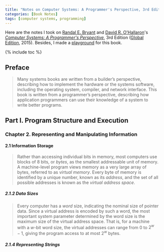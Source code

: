 ```yaml
---
title: "Notes on Computer Systems: A Programmer's Perspective, 3rd Edition"
categories: [Book Notes]
tags: [computer systems, programming]
---
```


Here are the notes I took on [Randal E. Bryant](http://www.cs.cmu.edu/~bryant) and [David R. O'Hallaron](http://www.cs.cmu.edu/~droh)'s [*Computer Systems: A Programmer's Perspective*](https://csapp.cs.cmu.edu/), 3rd Edition ([Global Edition](https://www.amazon.com/dp/1292101768), 2015). Besides, I made a [playground](https://github.com/alxddh/CSAPP3e) for this book.

{% include toc %}

## Preface

> Many systems books are written from a builder’s perspective, describing how to implement the hardware or the systems software, including the operating system, compiler, and network interface. This book is written from a programmer’s perspective, describing how application programmers can use their knowledge of a system to write better programs.

## Part I. Program Structure and Execution

### Chapter 2. Representing and Manipulating Information

#### 2.1 Information Storage

> Rather than accessing individual bits in memory, most computers use blocks of 8 bits, or *bytes*, as the smallest addressable unit of memory. A machine-level program views memory as a very large array of bytes, referred to as *virtual memory*. Every byte of memory is identified by a unique number, known as its *address*, and the set of all possible addresses is known as the *virtual address space*.

##### 2.1.2 Data Sizes

> Every computer has a *word* size, indicating the nominal size of pointer data. Since a virtual address is encoded by such a word, the most important system parameter determined by the word size is the maximum size of the virtual address space. That is, for a machine with a $w$-bit word size, the virtual addresses can range from $0$ to $2^w − 1$, giving the program access to at most $2^w$ bytes.

##### 2.1.4 Representing Strings

